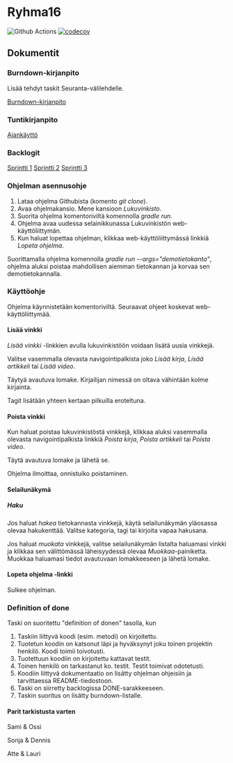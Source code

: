 # Ryhma16
![Github Actions](https://github.com/vuorenkoski/ryhma16/workflows/Automaattitesti/badge.svg)
[![codecov](https://codecov.io/gh/vuorenkoski/ryhma16/branch/main/graph/badge.svg?token=N8XK23PROJ)](https://codecov.io/gh/vuorenkoski/ryhma16)

## Dokumentit

### Burndown-kirjanpito
Lisää tehdyt taskit Seuranta-välilehdelle.

[Burndown-kirjanpito](https://docs.google.com/spreadsheets/d/1F7UD5SX0QfkrZj2iQEsYmjWsCflqhhSRyLpn6-PuG4c/edit#gid=0)

### Tuntikirjanpito
[Ajankäyttö](https://github.com/vuorenkoski/ryhma16/blob/main/Dokumentaatio/Ajankaytto.md)

### Backlogit

[Sprintti 1](https://github.com/vuorenkoski/ryhma16/projects/2)
[Sprintti 2](https://github.com/vuorenkoski/ryhma16/projects/3)
[Sprintti 3](https://github.com/vuorenkoski/ryhma16/projects/4)

### Ohjelman asennusohje

1. Lataa ohjelma Githubista (komento *git clone*).
2. Avaa ohjelmakansio. Mene kansioon *Lukuvinkisto*.
3. Suorita ohjelma komentoriviltä komennolla *gradle run*.
4. Ohjelma avaa uudessa selainikkunassa Lukuvinkistön web-käyttöliittymän.
5. Kun haluat lopettaa ohjelman, klikkaa web-käyttöliittymässä linkkiä *Lopeta ohjelma*.

Suorittamalla ohjelma komennolla *gradle run \-\-args="demotietokanta"*, ohjelma aluksi poistaa mahdollisen aiemman tietokannan ja korvaa sen demotietokannalla.

### Käyttöohje

Ohjelma käynnistetään komentoriviltä. Seuraavat ohjeet koskevat web-käyttöliittymää.

#### Lisää vinkki

*Lisää vinkki* -linkkien avulla lukuvinkistöön voidaan lisätä uusia vinkkejä.

Valitse vasemmalla olevasta navigointipalkista joko *Lisää kirja*, *Lisää artikkeli* tai *Lisää video*.

Täytyä avautuva lomake. Kirjailijan nimessä on oltava vähintään kolme kirjainta.

Tagit lisätään yhteen kertaan pilkuilla eroteltuna.

#### Poista vinkki

Kun haluat poistaa lukuvinkistöstä vinkkejä, klikkaa aluksi vasemmalla olevasta navigointipalkista linkkiä *Poista kirja*, *Poista artikkeli* tai *Poista video*.

Täytä avautuva lomake ja lähetä se.

Ohjelma ilmoittaa, onnistuiko poistaminen.

#### Selailunäkymä

##### Haku
Jos haluat *hakea* tietokannasta vinkkejä, käytä selailunäkymän yläosassa olevaa hakukenttää. Valitse kategoria, tagi tai kirjoita vapaa hakusana.

Jos haluat *muokata* vinkkejä, valitse selailunäkymän listalta haluamasi vinkki ja klikkaa sen välittömässä läheisyydessä olevaa *Muokkaa*-painiketta. Muokkaa haluamasi tiedot avautuvaan lomakkeeseen ja lähetä lomake.

#### Lopeta ohjelma -linkki

Sulkee ohjelman.


### Definition of done

Taski on suoritettu "definition of donen" tasolla, kun
1. Taskiin liittyvä koodi (esim. metodi) on kirjoitettu.
2. Tuotetun koodin on katsonut läpi ja hyväksynyt joku toinen projektin henkilö. Koodi toimii toivotusti.
3. Tuotettuun koodiin on kirjoitettu kattavat testit.
4. Toinen henkilö on tarkastanut ko. testit. Testit toimivat odotetusti.
5. Koodiin liittyvä dokumentaatio on lisätty  ohjelman ohjeisiin ja tarvittaessa README-tiedostoon.
6. Taski on siirretty backlogissa DONE-sarakkeeseen.
7. Taskin suoritus on lisätty burndown-listalle.

#### Parit tarkistusta varten

Sami & Ossi

Sonja & Dennis

Atte & Lauri

